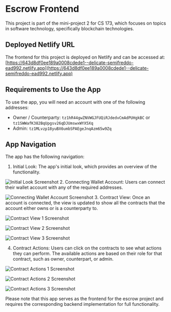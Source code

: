 # Escrow Frontend

This project is part of the mini-project 2 for CS 173, which focuses on topics in software technology, specifically blockchain technologies.

## Deployed Netlify URL

The frontend for this project is deployed on Netlify and can be accessed at: [https://643d8df0ee189a0008cdede1--delicate-semifreddo-ead992.netlify.app](https://643d8df0ee189a0008cdede1--delicate-semifreddo-ead992.netlify.app)

## Requirements to Use the App

To use the app, you will need an account with one of the following addresses:

- Owner / Counterparty: `tz1hR44gwZNVWGJFUQiRJdedvCmAdPUHgkBC` or `tz1SWWafK382BqUpgsv26qDJUmswxWYX5Xq`
- Admin: `tz1MLvzp18yuBX6umbSPAEgeJnqAzm65w9Zq`

## App Navigation

The app has the following navigation:

1. Initial Look: The app's initial look, which provides an overview of the functionality.

![Initial Look Screenshot](https://i.ibb.co/nMgHG3z/1.png)
2. Connecting Wallet Account: Users can connect their wallet account with any of the required addresses.

![Connecting Wallet Account Screenshot](https://i.ibb.co/HP1qMyx/2.png)
3. Contract View: Once an account is connected, the view is updated to show all the contracts that the account either owns or is a counterparty to.

![Contract View 1 Screenshot](https://i.ibb.co/M9gKvwN/3.png)

![Contract View 2 Screenshot](https://i.ibb.co/yXTkpPK/4.png)

![Contract View 3 Screenshot](https://i.ibb.co/t8bd5BT/5.png)

4. Contract Actions: Users can click on the contracts to see what actions they can perform. The available actions are based on their role for that contract, such as owner, counterpart, or admin.

![Contract Actions 1 Screenshot](https://i.ibb.co/gwbrHDr/6.png)

![Contract Actions 2 Screenshot](https://i.ibb.co/1M7g7SD/7.png)

![Contract Actions 3 Screenshot](https://i.ibb.co/NFBRJbp/8.png)

Please note that this app serves as the frontend for the escrow project and requires the corresponding backend implementation for full functionality.
